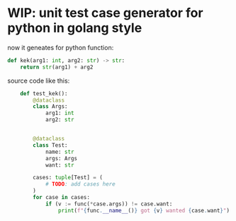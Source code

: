 # WIP: unit test case generator for python in golang style


now it geneates for python function:

```python
def kek(arg1: int, arg2: str) -> str:
    return str(arg1) + arg2

```

source code like this:

```python
    def test_kek():
        @dataclass
        class Args:
            arg1: int
            arg2: str


        @dataclass
        class Test:
            name: str
            args: Args
            want: str

        cases: tuple[Test] = (
            # TODO: add cases here
        )
        for case in cases:
            if (v := func(*case.args)) != case.want:
                print(f"{func.__name__()} got {v} wanted {case.want}")
```

